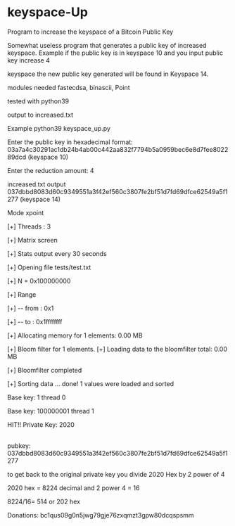 # keyspace-Up
Program to increase the keyspace of a Bitcoin Public Key<p>
Somewhat useless program that generates a public key of increased keyspace. Example if the public key is in keyspace 10 and you input public key increase 4 <p>keyspace the new public key generated will be found in Keyspace 14.<p>
modules needed fastecdsa, binascii, Point<p>
tested with python39<p>
output to increased.txt<p>
Example python39 keyspace_up.py<p>
Enter the public key in hexadecimal format: 03a7a4c30291ac1db24b4ab00c442aa832f7794b5a0959bec6e8d7fee802289dcd   (keyspace 10)<p>
Enter the reduction amount: 4<p>
increased.txt output 037dbbd8083d60c9349551a3f42ef560c3807fe2bf51d7fd69dfce62549a5f1277  (keyspace 14)<p>

  Mode xpoint<p>
[+] Threads : 3<p>
[+] Matrix screen<p>
[+] Stats output every 30 seconds<p>
[+] Opening file tests/test.txt<p>
[+] N = 0x100000000<p>
[+] Range<p>
[+] -- from : 0x1<p>
[+] -- to   : 0x1ffffffff<p>
[+] Allocating memory for 1 elements: 0.00 MB<p>
[+] Bloom filter for 1 elements.
[+] Loading data to the bloomfilter total: 0.00 MB<p>
[+] Bloomfilter completed<p>
[+] Sorting data ... done! 1 values were loaded and sorted<p>
Base key: 1 thread 0<p>
Base key: 100000001 thread 1<p>

HIT!! Private Key: 2020<p>  
pubkey: 037dbbd8083d60c9349551a3f42ef560c3807fe2bf51d7fd69dfce62549a5f1277<p>
to get back to the original private key you divide 2020 Hex by 2 power of 4 <p>
2020 hex = 8224 decimal and 2 power 4 = 16<p>  8224/16= 514 or 202 hex <p>
Donations: bc1qus09g0n5jwg79gje76zxqmzt3gpw80dcqspsmm
